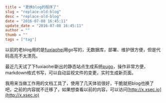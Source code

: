 ```toml
title = "更换blog的程序了"
slug = "replace-old-blog"
desc = "replace-old-blog"
date = "2016-07-08 16:45:11"
update_date = "2016-07-08 16:45:11"
author = ""
thumb = ""
tags = ["tag"]
```

以前的老blog用的是[fuxiaohei](http://fuxiaohei.me/)用go写的，无数据库，部署、维护很方便，但是代码高亮不太漂亮。

最近几天试了下fuxiaohei新出的静态站点生成系统[pugo](https://github.com/go-xiaohei/pugo)，操作非常方便，markdown格式书写，可以自动监视文件的变更，实时生成新页面。

我用来当做工作用的文档工具了，使用了几天体验很好，干脆就把blog也换了吧，之前的内容就不迁移了，如果想查看以前的内容，可以访问[http://x.xsec.io](http://x.xsec.io)
